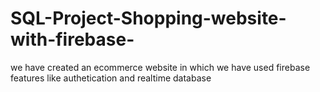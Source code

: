 # SQL-Project-Shopping-website-with-firebase-
we have created an ecommerce website in which we have used firebase features like authetication and realtime database
